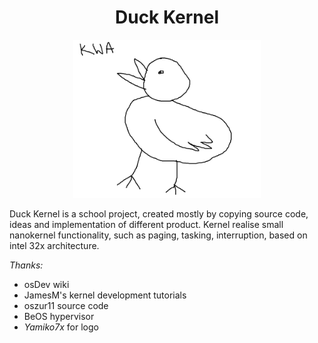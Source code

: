 <div align="center">

# Duck Kernel
<!--[Logo](https://github.com/SerhiiRI/duck-kernel/blob/master/duck-kernel-logo.png "KWA-KWA" | width=50)--> 
<img src="https://github.com/SerhiiRI/duck-kernel/blob/master/duck-kernel-logo.png" width=300>
</div>

 Duck Kernel is a school project, created mostly by copying source code, ideas and implementation of different product. Kernel realise small nanokernel functionality, such as paging, tasking, interruption, based on intel 32x architecture.

*Thanks:* 
 - osDev wiki
 - JamesM's kernel development tutorials
 - oszur11 source code
 - BeOS hypervisor
 - _Yamiko7x_ for logo
 

